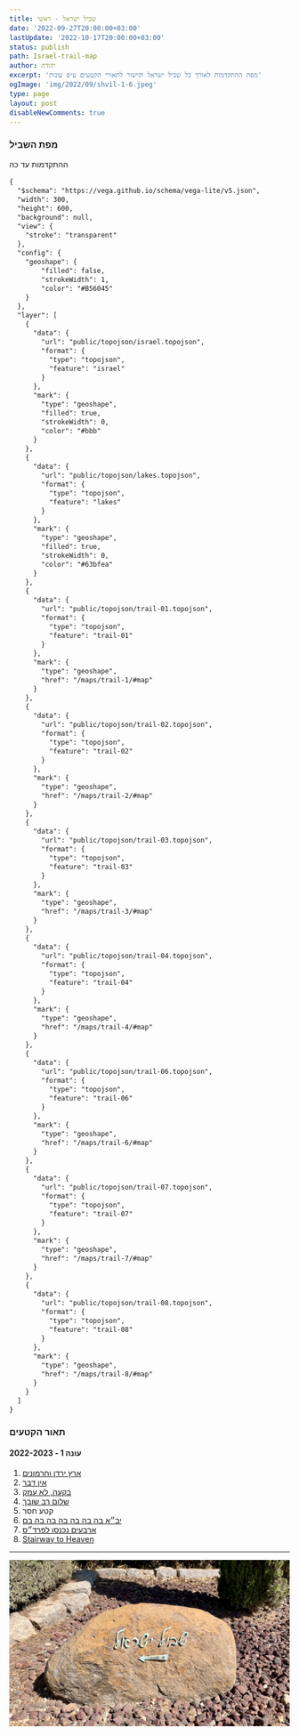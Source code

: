 ```yaml
---
title: שביל ישראל - ראשי
date: '2022-09-27T20:00:00+03:00'
lastUpdate: '2022-10-17T20:00:00+03:00'
status: publish
path: Israel-trail-map
author: יהודה
excerpt: 'מפת ההתקדמות לאורך כל שביל ישראל וקישור לתאורי הקטעים ע״פ עונות'
ogImage: 'img/2022/09/shvil-1-6.jpeg'
type: page
layout: post
disableNewComments: true
---
```


### מפת השביל

ההתקדמות עד כה
```vegalite
{
  "$schema": "https://vega.github.io/schema/vega-lite/v5.json",
  "width": 300,
  "height": 600,
  "background": null,
  "view": {
    "stroke": "transparent"
  },
  "config": {
    "geoshape": {
        "filled": false,
        "strokeWidth": 1,
        "color": "#B56045"
    }
  },
  "layer": [
    {
      "data": {
        "url": "public/topojson/israel.topojson",
        "format": {
          "type": "topojson",
          "feature": "israel"
        }
      },
      "mark": {
        "type": "geoshape",
        "filled": true,
        "strokeWidth": 0,
        "color": "#bbb"
      }
    },
    {
      "data": {
        "url": "public/topojson/lakes.topojson",
        "format": {
          "type": "topojson",
          "feature": "lakes"
        }
      },
      "mark": {
        "type": "geoshape",
        "filled": true,
        "strokeWidth": 0,
        "color": "#63bfea"
      }
    },
    {
      "data": {
        "url": "public/topojson/trail-01.topojson",
        "format": {
          "type": "topojson",
          "feature": "trail-01"
        }
      },
      "mark": {
        "type": "geoshape",
        "href": "/maps/trail-1/#map"
      }
    },
    {
      "data": {
        "url": "public/topojson/trail-02.topojson",
        "format": {
          "type": "topojson",
          "feature": "trail-02"
        }
      },
      "mark": {
        "type": "geoshape",
        "href": "/maps/trail-2/#map"
      }
    },
    {
      "data": {
        "url": "public/topojson/trail-03.topojson",
        "format": {
          "type": "topojson",
          "feature": "trail-03"
        }
      },
      "mark": {
        "type": "geoshape",
        "href": "/maps/trail-3/#map"
      }
    },
    {
      "data": {
        "url": "public/topojson/trail-04.topojson",
        "format": {
          "type": "topojson",
          "feature": "trail-04"
        }
      },
      "mark": {
        "type": "geoshape",
        "href": "/maps/trail-4/#map"
      }
    },
    {
      "data": {
        "url": "public/topojson/trail-06.topojson",
        "format": {
          "type": "topojson",
          "feature": "trail-06"
        }
      },
      "mark": {
        "type": "geoshape",
        "href": "/maps/trail-6/#map"
      }
    },
    {
      "data": {
        "url": "public/topojson/trail-07.topojson",
        "format": {
          "type": "topojson",
          "feature": "trail-07"
        }
      },
      "mark": {
        "type": "geoshape",
        "href": "/maps/trail-7/#map"
      }
    },
    {
      "data": {
        "url": "public/topojson/trail-08.topojson",
        "format": {
          "type": "topojson",
          "feature": "trail-08"
        }
      },
      "mark": {
        "type": "geoshape",
        "href": "/maps/trail-8/#map"
      }
    }
  ]
}
```


### תאור הקטעים
#### עונה 1 - 2022-2023
1. [ארץ ירדן וחרמונים](/blog/2022/09/Israel-trail-1)
2. [אין דבר](/blog/2022/10/Israel-trail-2)
2. [בקעה, לא עמק](/blog/2022/11/Israel-trail-3)
2. [שלום רב שובך](/blog/2022/12/Israel-trail-4)
2. קטע חסר
2. [יב״א בה בה בה בה בה בה בם](/blog/2023/02/Israel-trail-6)
2. [ארבעים נכנסו לפרד״ס](/blog/2023/03/Israel-trail-7)
2. [Stairway to Heaven](/blog/2023/04/Israel-trail-8)

---

![שביל ישראל](/img/2022/09/shvil-1-6.jpeg "שביל ישראל")
